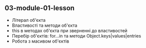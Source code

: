 ## 03-module-01-lesson

- Літерал об'єкта
- Властивості та методи об'єкта
- this в методах об'єкта при зверненні до властивостей
- Перебір об'єктів: for...in та методи Object.keys|values|entries
- Робота з масивом об'єктів